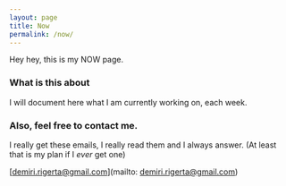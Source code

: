 ```yaml
---
layout: page
title: Now
permalink: /now/
---
```


Hey hey, this is my NOW page. 

### What is this about 

I will document here what I am currently working on, each week.
 
### Also, feel free to contact me.
I really get these emails, I really read them and I always answer. 
(At least that is my plan if I *ever* get one) 

[demiri.rigerta@gmail.com](mailto: demiri.rigerta@gmail.com)
